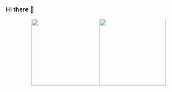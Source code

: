 ### Hi there 👋


<div align="center">
  <a href="http://luhcs.vercel.app">
  <img height="180em" src="https://github-readme-stats.vercel.app/api?username=luhcs&show_icons=true&theme=synthwave&text_color=white&include_all_commits=true&count_private=true"/>
  <img height="180em" src="https://github-readme-stats.vercel.app/api/top-langs/?username=luhcs&layout=compact&langs_count=7&theme=synthwave"/>
</div>
